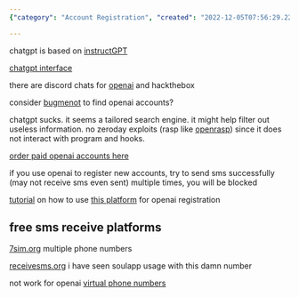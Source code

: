 ```yaml
---
{"category": "Account Registration", "created": "2022-12-05T07:56:29.223Z", "date": "2022-12-05 07:56:29", "description": "This article provides various resources for registering OpenAI's ChatGPT and DALL-E 2 accounts. The resources include discord chats, search engines, paid sources, SMS platforms, tutorials, and warnings about possible blocking during the registration process.", "modified": "2022-12-06T15:42:05.866Z", "tags": ["ChatGPT", "DALL-E 2", "registration", "resources", "discord chats", "search engines", "paid sources"], "title": "Openai Codex Chatgpt Dalle-2 Account Registration"}

---
```


chatgpt is based on [instructGPT](https://gpt3demo.com/apps/instructgpt)

[chatgpt interface](https://chat.openai.com/chat)

there are discord chats for [openai](https://discord.gg/openai) and hackthebox

consider [bugmenot](http://bugmenot.com/view/openai.com) to find openai accounts?

chatgpt sucks. it seems a tailored search engine. it might help filter out useless information. no zeroday exploits (rasp like [openrasp](https://github.com/baidu/openrasp)) since it does not interact with program and hooks.

[order paid openai accounts here](https://eylink.cn/)

if you use openai to register new accounts, try to send sms successfully (may not receive sms even sent) multiple times, you will be blocked

[tutorial](https://www.modb.pro/db/573022) on how to use [this platform](https://sms-activate.org/cn) for openai registration

## free sms receive platforms

[7sim.org](https://7sim.org/) multiple phone numbers

[receivesms.org](https://www.receivesms.org/swedish-number/3645/) i have seen soulapp usage with this damn number

not work for openai [virtual phone numbers](https://smsreceivefree.com/country/usa)
